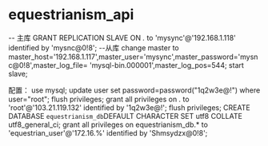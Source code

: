 # equestrianism_api

-- 主库
GRANT REPLICATION SLAVE ON *.* to 'mysync'@'192.168.1.118' identified by 'mysnc@0!8';
--从库
change master to master_host='192.168.1.117',master_user='mysync',master_password='mysnc@0!8',master_log_file= 'mysql-bin.000001',master_log_pos=544;
start slave;

配置：
use mysql;
update user set password=password("1q2w3e@!") where user="root";
flush privileges;
grant all privileges on *.* to 'root'@'103.21.119.132' identified by '1q2w3e@!';
flush privileges;
CREATE DATABASE `equestrianism_db`DEFAULT CHARACTER SET utf8 COLLATE utf8_general_ci;
grant all privileges  on equestrianism_db.*  to 'equestrian_user'@'172.16.%' identified by 'Shmsydzx@0!8';